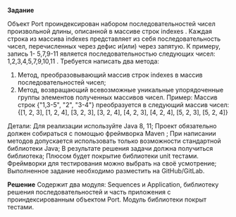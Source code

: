 **Задание**

Объект Port проиндексирован набором последовательностей чисел
произвольной длины, описанной в массиве строк indexes .
Каждая строка из массива indexes представляет из себя последовательность
чисел, перечисленных через дефис и(или) через запятую. К примеру, запись 1-
5,7,9-11 является последовательностью следующих чисел: 1,2,3,4,5,7,9,10,11 .
Требуется написать два метода:
1. Метод, преобразовывающий массив строк indexes в массив
   последовательностей чисел;
2. Метод, возвращающий всевозможные уникальные упорядоченные группы
   элементов полученных массивов чисел.
   Пример:
   Массив строк {"1,3-5", "2", "3-4"} преобразуется в следующий массив чисел:
   {[1, 2, 3], [1, 2, 4], [3, 2, 3], [3, 2, 4], [4, 2, 3], [4, 2, 4], [5, 2, 3], [5, 2, 4]}
   
Детали:
   Для реализации используйте Java 8, 11;
   Проект обязательно должен собираться с помощью фреймворка Maven ;
   При написании методов допускается использовать только возможности
   стандартной библиотеки Java;
   В результате решения задачи должна получиться библиотека;
   Плюсом будет покрытие библиотеки unit тестами. Фреймворки для
   тестирования можно выбрать на своё усмотрение;
   Выполненное задание необходимо разместить на GitHub/GitLab.
   
   **Решение**
      Содержит два модуля: Sequences и Application, библиотеку решения последовательностей и часть приложения с проиндексированным объектом Port.
   Модуль библиотеки покрыт тестами.

